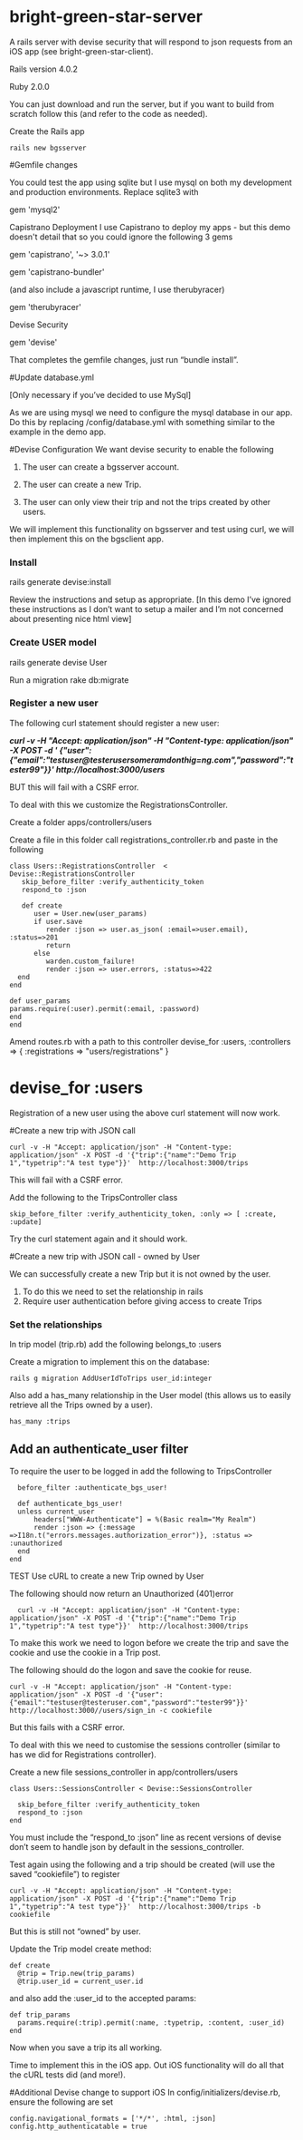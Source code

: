 bright-green-star-server
========================

A rails server with devise security that will respond to json requests from an iOS app (see bright-green-star-client). 

Rails version 4.0.2

Ruby 2.0.0

You can just download and run the server, but if you want to build from scratch follow this (and refer to the code as needed).

Create the Rails app

    rails new bgsserver 

#Gemfile changes

You could test the app using sqlite but I use mysql on both my development and production environments.
Replace sqlite3 with

gem 'mysql2'

Capistrano Deployment
I use Capistrano to deploy my apps - but this demo doesn't detail that so you could ignore the following 3 gems 

gem 'capistrano', '~> 3.0.1'

gem 'capistrano-bundler'

(and also include a javascript runtime, I use therubyracer)

gem 'therubyracer'

Devise Security

gem 'devise'

That completes the gemfile changes, just run “bundle install”.

#Update database.yml

[Only necessary if you’ve decided to use MySql]

As we are using mysql we need to configure the mysql database in our app.  Do this by replacing /config/database.yml with something similar to the example in the demo app.

#Devise Configuration
We want devise security to enable the following

1. The user can create a bgsserver account.

2. The user can create a new Trip.

3. The user can only view their trip and not the trips created by other users.

We will implement this functionality on bgsserver and test using curl, we will then implement this on the bgsclient app.

<h3>Install</h3>

rails generate devise:install

Review the instructions and setup as appropriate.
[In this demo I’ve ignored these instructions as I don’t want to setup a mailer and I’m not concerned about presenting nice html view]

<h3>Create USER model</h3>

rails generate devise User

Run a migration rake db:migrate

<h3>Register a new user</h3>

The following curl statement should register a new user:

<b><i>curl -v -H "Accept: application/json" -H "Content-type: application/json" -X POST -d ' {"user":{"email":"testuser@testerusersomeramdonthig=ng.com","password":"tester99"}}'  http://localhost:3000/users </b></i>

BUT this will fail with a CSRF error.

To deal with this we customize the RegistrationsController.

Create a folder apps/controllers/users

Create a file in this folder call registrations_controller.rb and paste in the following

    class Users::RegistrationsController  < Devise::RegistrationsController
       skip_before_filter :verify_authenticity_token
       respond_to :json
       
       def create
          user = User.new(user_params)
          if user.save
             render :json => user.as_json( :email=>user.email), :status=>201
             return
          else
             warden.custom_failure!
             render :json => user.errors, :status=>422
      end
    end
    
    def user_params
    params.require(:user).permit(:email, :password)
    end
    end

Amend routes.rb with a path to this controller
  devise_for :users, :controllers => { :registrations => "users/registrations" }
 # devise_for :users

Registration of a new user using the above curl statement will now work.

#Create a new trip with JSON call

    curl -v -H "Accept: application/json" -H "Content-type: application/json" -X POST -d '{"trip":{"name":"Demo Trip 1","typetrip":"A test type"}}'  http://localhost:3000/trips

This will fail with a CSRF error.

Add the following to the TripsController class

    skip_before_filter :verify_authenticity_token, :only => [ :create, :update]

Try the curl statement again and it should work.

#Create a new trip with JSON call - owned by User

We can successfully create a new Trip but it is not owned by the user. 

1. To do this we need to set the relationship in rails 
2. Require user authentication before giving access to create Trips
 
<h3>Set the relationships</h3>

In trip model (trip.rb) add the following
     belongs_to :users

Create a migration to implement this on the database:

    rails g migration AddUserIdToTrips user_id:integer

Also add a has_many relationship in the User model (this allows us to easily retrieve all the Trips owned by a user).

    has_many :trips

<h2>Add an authenticate_user filter</h2>
To require the user to be logged in add the following to TripsController

      before_filter :authenticate_bgs_user!
      
      def authenticate_bgs_user!
      unless current_user
          headers["WWW-Authenticate"] = %(Basic realm="My Realm")          
          render :json => {:message =>I18n.t("errors.messages.authorization_error")}, :status => :unauthorized
      end
    end

TEST Use cURL to create a new Trip owned by User

The following should now return an Unauthorized (401)error

      curl -v -H "Accept: application/json" -H "Content-type: application/json" -X POST -d '{"trip":{"name":"Demo Trip 1","typetrip":"A test type"}}'  http://localhost:3000/trips

To make this work we need to logon before we create the trip and save the cookie and use the cookie in a Trip post.

The following should do the logon and save the cookie for reuse.

    curl -v -H "Accept: application/json" -H "Content-type: application/json" -X POST -d '{"user":{"email":"testuser@testeruser.com","password":"tester99"}}'  http://localhost:3000//users/sign_in -c cookiefile

But this fails with a CSRF error.

To deal with this we need to customise the sessions controller (similar to has we did for Registrations controller).

Create a new file sessions_controller in app/controllers/users

    class Users::SessionsController < Devise::SessionsController

      skip_before_filter :verify_authenticity_token
      respond_to :json
    end

You must include the “respond_to :json” line as recent versions of devise don’t seem to handle json by default in the sessions_controller.

Test again using the following and a trip should be created (will use the saved “cookiefile”) to register

    curl -v -H "Accept: application/json" -H "Content-type: application/json" -X POST -d '{"trip":{"name":"Demo Trip 1","typetrip":"A test type"}}'  http://localhost:3000/trips -b cookiefile

But this is still not “owned” by user.

Update the Trip model create method:

    def create
      @trip = Trip.new(trip_params)
      @trip.user_id = current_user.id

and also add the :user_id to the accepted params:

    def trip_params
      params.require(:trip).permit(:name, :typetrip, :content, :user_id)
    end

Now when you save a trip its all working.

Time to implement this in the iOS app.  Out iOS functionality will do all that the cURL tests did (and more!).

#Additional Devise change to support iOS
In config/initializers/devise.rb, ensure the following are set

    config.navigational_formats = ['*/*', :html, :json]
    config.http_authenticatable = true






